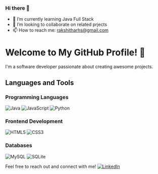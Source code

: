 ### Hi there 👋

- 🌱 I’m currently learning Java Full Stack
- 👯 I’m looking to collaborate on related prjects
- 📫 How to reach me: rakshitharhs@gmail.com 


# Welcome to My GitHub Profile! 👋

I'm a software developer passionate about creating awesome projects.

## Languages and Tools

### Programming Languages
![Java](https://img.shields.io/badge/-Java-black?style=flat&logo=java)
![JavaScript](https://img.shields.io/badge/-JavaScript-black?style=flat&logo=javascript)
![Python](https://img.shields.io/badge/-Python-black?style=flat&logo=python)


### Frontend Development
![HTML5](https://img.shields.io/badge/-HTML5-black?style=flat&logo=html5)
![CSS3](https://img.shields.io/badge/-CSS3-black?style=flat&logo=css3)


### Databases
![MySQL](https://img.shields.io/badge/-MySQL-black?style=flat&logo=mysql)
![SQLite](https://img.shields.io/badge/-SQLite-black?style=flat&logo=sqlite)


Feel free to reach out and connect with me!
[![LinkedIn](https://img.shields.io/badge/-LinkedIn-blue?style=flat&logo=linkedin)](https://www.linkedin.com/in/rakshitharhs/)
